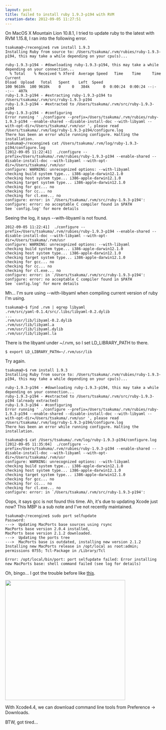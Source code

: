 ```yaml
---
layout: post
title: failed to install ruby 1.9.3-p194 with RVM
creation-date: 2012-09-05 11:27:51
---
```

On MacOS X Mountain Lion 10.8.1, I tried to update ruby to the latest with RVM 1.15.8, I ran into the following error.

    tsakuma@~/recengine$ rvm install 1.9.3
    Installing Ruby from source to: /Users/tsakuma/.rvm/rubies/ruby-1.9.3-p194, this may take a while depending on your cpu(s)...

    ruby-1.9.3-p194 - #downloading ruby-1.9.3-p194, this may take a while depending on your connection...
      % Total    % Received % Xferd  Average Speed   Time    Time     Time  Current
    Dload  Upload   Total   Spent    Left  Speed
    100 9610k  100 9610k    0     0   384k      0  0:00:24  0:00:24 --:--:--  407k
    ruby-1.9.3-p194 - #extracting ruby-1.9.3-p194 to /Users/tsakuma/.rvm/src/ruby-1.9.3-p194
    ruby-1.9.3-p194 - #extracted to /Users/tsakuma/.rvm/src/ruby-1.9.3-p194
    ruby-1.9.3-p194 - #configuring 
    Error running ' ./configure --prefix=/Users/tsakuma/.rvm/rubies/ruby-1.9.3-p194 --enable-shared --disable-install-doc --with-libyaml --with-opt-dir=/Users/tsakuma/.rvm/usr ', please read /Users/tsakuma/.rvm/log/ruby-1.9.3-p194/configure.log
    There has been an error while running configure. Halting the installation.
    tsakuma@~/recengine$ cat /Users/tsakuma/.rvm/log/ruby-1.9.3-p194/configure.log
    [2012-09-05 11:22:41]  ./configure --prefix=/Users/tsakuma/.rvm/rubies/ruby-1.9.3-p194 --enable-shared --disable-install-doc --with-libyaml --with-opt-dir=/Users/tsakuma/.rvm/usr 
    configure: WARNING: unrecognized options: --with-libyaml
    checking build system type... i386-apple-darwin12.1.0
    checking host system type... i386-apple-darwin12.1.0
    checking target system type... i386-apple-darwin12.1.0
    checking for gcc... no
    checking for cc... no
    checking for cl.exe... no
    configure: error: in `/Users/tsakuma/.rvm/src/ruby-1.9.3-p194':
    configure: error: no acceptable C compiler found in $PATH
    See `config.log' for more details

Seeing the log, it says --with-libyaml is not found. 

    2012-09-05 11:22:41]  ./configure --prefix=/Users/tsakuma/.rvm/rubies/ruby-1.9.3-p194 --enable-shared --disable-install-doc --with-libyaml --with-opt-dir=/Users/tsakuma/.rvm/usr 
    configure: WARNING: unrecognized options: --with-libyaml
    checking build system type... i386-apple-darwin12.1.0
    checking host system type... i386-apple-darwin12.1.0
    checking target system type... i386-apple-darwin12.1.0
    checking for gcc... no
    checking for cc... no
    checking for cl.exe... no
    configure: error: in `/Users/tsakuma/.rvm/src/ruby-1.9.3-p194':
    configure: error: no acceptable C compiler found in $PATH
    See `config.log' for more details

Mh... I'm sure using --with-libyaml when compiling current version of ruby I'm using.

    tsakuma@~$ find .rvm | egrep libyaml
    .rvm/src/yaml-0.1.4/src/.libs/libyaml-0.2.dylib
    ...
    .rvm/usr/lib/libyaml-0.2.dylib
    .rvm/usr/lib/libyaml.a
    .rvm/usr/lib/libyaml.dylib
    .rvm/usr/lib/libyaml.la

There is the libyaml under ~/.rvm, so I set LD_LIBRARY_PATH to there.

    $ export LD_LIBRARY_PATH=~/.rvm/usr/lib

Try again.

    tsakuma@~$ rvm install 1.9.3
    Installing Ruby from source to: /Users/tsakuma/.rvm/rubies/ruby-1.9.3-p194, this may take a while depending on your cpu(s)...

    ruby-1.9.3-p194 - #downloading ruby-1.9.3-p194, this may take a while depending on your connection...
    ruby-1.9.3-p194 - #extracted to /Users/tsakuma/.rvm/src/ruby-1.9.3-p194 (already extracted)
    ruby-1.9.3-p194 - #configuring 
    Error running ' ./configure --prefix=/Users/tsakuma/.rvm/rubies/ruby-1.9.3-p194 --enable-shared --disable-install-doc --with-libyaml --with-opt-dir=/Users/tsakuma/.rvm/usr ', please read /Users/tsakuma/.rvm/log/ruby-1.9.3-p194/configure.log
    There has been an error while running configure. Halting the installation.

    tsakuma@~$ cat /Users/tsakuma/.rvm/log/ruby-1.9.3-p194/configure.log
    [2012-09-05 11:35:04]  ./configure --prefix=/Users/tsakuma/.rvm/rubies/ruby-1.9.3-p194 --enable-shared --disable-install-doc --with-libyaml --with-opt-dir=/Users/tsakuma/.rvm/usr 
    configure: WARNING: unrecognized options: --with-libyaml
    checking build system type... i386-apple-darwin12.1.0
    checking host system type... i386-apple-darwin12.1.0
    checking target system type... i386-apple-darwin12.1.0
    checking for gcc... no
    checking for cc... no
    checking for cl.exe... no
    configure: error: in `/Users/tsakuma/.rvm/src/ruby-1.9.3-p194':

Oops, it says gcc is not found this time.
Ah, it's due to updating Xcode just now? This MBP is a sub note and I've not recently maintained.

    tsakuma@~/recengine$ sudo port selfupdate
    Password:
    --->  Updating MacPorts base sources using rsync
    MacPorts base version 2.0.4 installed,
    MacPorts base version 2.1.2 downloaded.
    --->  Updating the ports tree
    --->  MacPorts base is outdated, installing new version 2.1.2
    Installing new MacPorts release in /opt/local as root:admin; permissions 0755; Tcl-Package in /Library/Tcl

    Error: /opt/local/bin/port: port selfupdate failed: Error installing new MacPorts base: shell command failed (see log for details)

Oh, bingo... I got the trouble before like [this](http://tmtk75.github.com/2012/08/19/macports-upgrade.html).

<a href='{{site.images.url}}/2012-09-05/downloads-Xcode4_4.png'><img src='{{site.images.url}}/2012-09-05/downloads-Xcode4_4.png' width='386px' /></a>

With Xcode4.4, we can download command line tools from Preference -> Downloads.


BTW, got tired...
